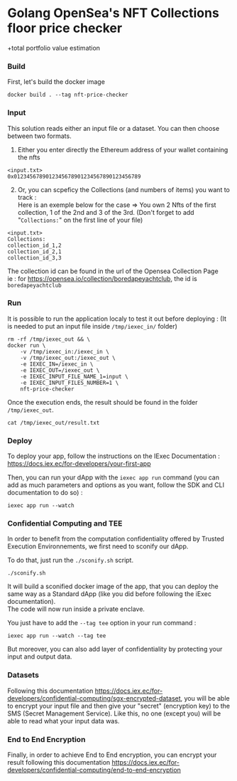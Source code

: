 # Golang OpenSea's NFT Collections floor price checker
+total portfolio value estimation

### Build
First, let's build the docker image
```
docker build . --tag nft-price-checker
```

### Input
This solution reads either an input file or a dataset. You can then choose between two formats.  
1) Either you enter directly the Ethereum address of your wallet containing the nfts
```
<input.txt>
0x0123456789012345678901234567890123456789
```
2) Or, you can scpeficy the Collections (and numbers of items) you want to track :  
Here is an exemple below for the case => You own 2 Nfts of the first collection, 1 of the 2nd and 3 of the 3rd. (Don't forget to add "```Collections:```" on the first line of your file)
```
<input.txt>
Collections:
collection_id_1,2
collection_id_2,1
collection_id_3,3
```
The collection id can be found in the url of the Opensea Collection Page  
ie : for https://opensea.io/collection/boredapeyachtclub, the id is ```boredapeyachtclub```

### Run
It is possible to run the application localy to test it out before deploying :
(It is needed to put an input file inside ```/tmp/iexec_in/``` folder)
```
rm -rf /tmp/iexec_out && \
docker run \
    -v /tmp/iexec_in:/iexec_in \
    -v /tmp/iexec_out:/iexec_out \
    -e IEXEC_IN=/iexec_in \
    -e IEXEC_OUT=/iexec_out \
    -e IEXEC_INPUT_FILE_NAME_1=input \
    -e IEXEC_INPUT_FILES_NUMBER=1 \
    nft-price-checker
```
Once the execution ends, the result should be found in the folder
`/tmp/iexec_out`.
```
cat /tmp/iexec_out/result.txt
```

### Deploy
To deploy your app, follow the instructions on the IExec Documentation : https://docs.iex.ec/for-developers/your-first-app

Then, you can run your dApp with the ```iexec app run``` command (you can add as much parameters and options as you want, follow the SDK and CLI documentation to do so) :  
```
iexec app run --watch
```

### Confidential Computing and TEE
In order to benefit from the computation confidentiality offered by Trusted Execution Environnements, we first need to sconify our dApp.  

To do that, just run the ```./sconify.sh``` script.  
```
./sconify.sh
```
It will build a sconified docker image of the app, that you can deploy the same way as a Standard dApp (like you did before following the iExec documentation).  
The code will now run inside a private enclave.  

You just have to add the ```--tag tee``` option in your run command :
```
iexec app run --watch --tag tee
```

But moreover, you can also add layer of confidentiality by protecting your input and output data.

### Datasets
Following this documentation https://docs.iex.ec/for-developers/confidential-computing/sgx-encrypted-dataset, you will be able to encrypt your input file and then give your "secret" (encryption key) to the SMS (Secret Management Service). Like this, no one (except you) will be able to read what your input data was.

### End to End Encryption
Finally, in order to achieve End to End encryption, you can encrypt your result following this documentation https://docs.iex.ec/for-developers/confidential-computing/end-to-end-encryption
